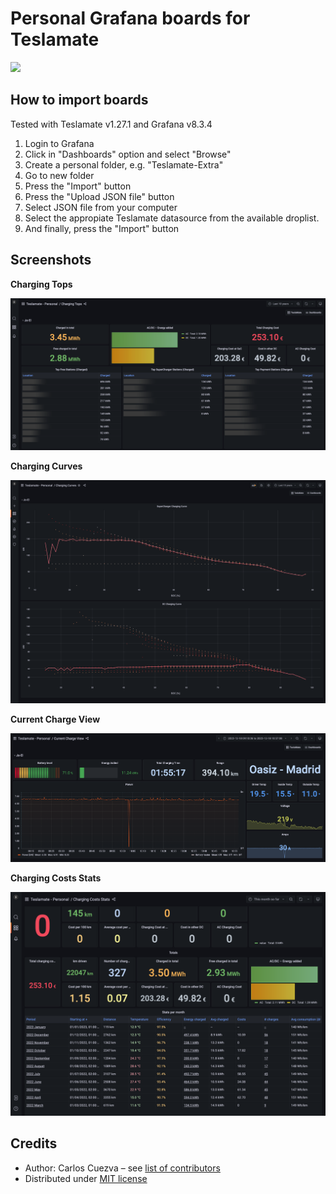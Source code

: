 # Personal Grafana boards for Teslamate

[![](https://img.shields.io/badge/Donate-PayPal-ff69b4.svg)](https://www.paypal.com/donate?hosted_button_id=QF2MBMQZP4V2J)

## How to import boards

Tested with Teslamate v1.27.1 and Grafana v8.3.4

1. Login to Grafana
2. Click in "Dashboards" option and select "Browse"
3. Create a personal folder, e.g. "Teslamate-Extra"
4. Go to new folder
5. Press the "Import" button
6. Press the "Upload JSON file" button
7. Select JSON file from your computer
8. Select the appropiate Teslamate datasource from the available droplist.
9. And finally, press the "Import" button

## Screenshots

**Charging Tops**

![Charging Tops](./screenshots/charging_tops.png)

**Charging Curves**

![Charging Curves](./screenshots/charging_curves.png)

**Current Charge View**

![Charging Curves](./screenshots/current_charge_view.png)

**Charging Costs Stats**

![Charging Costs Stats](./screenshots/charging_costs_stats.png)

## Credits

- Author: Carlos Cuezva – see [list of contributors](https://github.com/CarlosCuezva/dashboards-Grafana-Teslamate/graphs/contributors)
- Distributed under [MIT license](./LICENSE)
